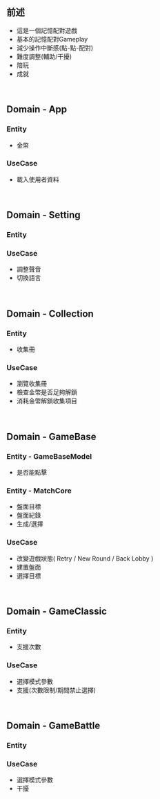 ## 前述
- 這是一個記憶配對遊戲
- 基本的記憶配對Gameplay
- 減少操作中斷感(點-點-配對)
- 難度調整(輔助/干擾)
- 陪玩
- 成就

<br/> 

## Domain - App
### Entity
- 金幣
### UseCase
- 載入使用者資料

<br/> 

## Domain - Setting
### Entity

### UseCase
- 調整聲音
- 切換語言

<br/> 

## Domain - Collection
### Entity
- 收集冊
### UseCase
- 瀏覽收集冊
- 檢查金幣是否足夠解鎖
- 消耗金幣解鎖收集項目

<br/> 

## Domain - GameBase
### Entity - GameBaseModel
- 是否能點擊
### Entity - MatchCore
- 盤面目標
- 盤面紀錄
- 生成/選擇

### UseCase
- 改變遊戲狀態( Retry / New Round / Back Lobby )
- 建置盤面
- 選擇目標

<br/> 

## Domain - GameClassic
### Entity
- 支援次數
### UseCase
- 選擇模式參數
- 支援(次數限制/期間禁止選擇)

<br/> 

## Domain - GameBattle
### Entity

### UseCase
- 選擇模式參數
- 干擾

<br/> 
